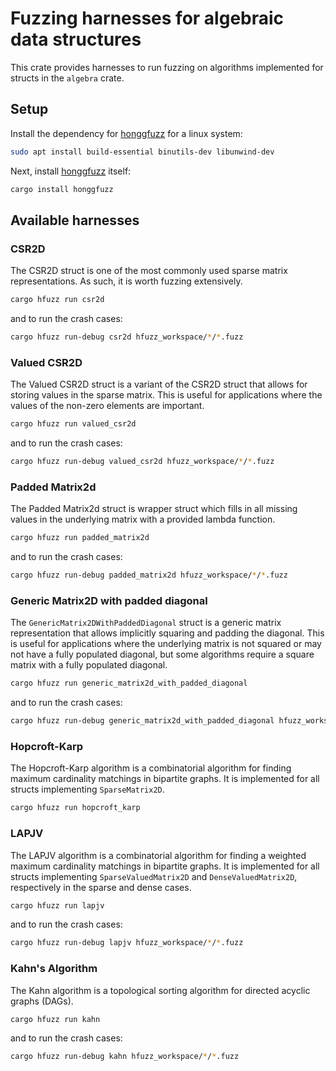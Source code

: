 # Fuzzing harnesses for algebraic data structures

This crate provides harnesses to run fuzzing on algorithms implemented for structs in the `algebra` crate.

## Setup

Install the dependency for [honggfuzz](https://docs.rs/honggfuzz/latest/honggfuzz/) for a linux system:

```bash
sudo apt install build-essential binutils-dev libunwind-dev
```

Next, install [honggfuzz](https://docs.rs/honggfuzz/latest/honggfuzz/) itself:

```bash
cargo install honggfuzz
```

## Available harnesses

### CSR2D

The CSR2D struct is one of the most commonly used sparse matrix representations. As such, it is worth fuzzing extensively.

```bash
cargo hfuzz run csr2d
```

and to run the crash cases:

```bash
cargo hfuzz run-debug csr2d hfuzz_workspace/*/*.fuzz
```

### Valued CSR2D

The Valued CSR2D struct is a variant of the CSR2D struct that allows for storing values in the sparse matrix. This is useful for applications where the values of the non-zero elements are important.

```bash
cargo hfuzz run valued_csr2d
```

and to run the crash cases:

```bash
cargo hfuzz run-debug valued_csr2d hfuzz_workspace/*/*.fuzz
```

### Padded Matrix2d

The Padded Matrix2d struct is wrapper struct which fills in all missing values in the underlying matrix with a provided lambda function.

```bash
cargo hfuzz run padded_matrix2d
```

and to run the crash cases:

```bash
cargo hfuzz run-debug padded_matrix2d hfuzz_workspace/*/*.fuzz
```

### Generic Matrix2D with padded diagonal

The `GenericMatrix2DWithPaddedDiagonal` struct is a generic matrix representation that allows implicitly squaring and padding the diagonal. This is useful for applications where the underlying matrix is not squared or may not have a fully populated diagonal, but some algorithms require a square matrix with a fully populated diagonal.

```bash
cargo hfuzz run generic_matrix2d_with_padded_diagonal
```

and to run the crash cases:

```bash
cargo hfuzz run-debug generic_matrix2d_with_padded_diagonal hfuzz_workspace/*/*.fuzz
```

### Hopcroft-Karp

The Hopcroft-Karp algorithm is a combinatorial algorithm for finding maximum cardinality matchings in bipartite graphs.
It is implemented for all structs implementing `SparseMatrix2D`.

```bash
cargo hfuzz run hopcroft_karp
```

### LAPJV

The LAPJV algorithm is a combinatorial algorithm for finding a weighted maximum cardinality matchings in bipartite graphs.
It is implemented for all structs implementing `SparseValuedMatrix2D` and `DenseValuedMatrix2D`, respectively in the
sparse and dense cases.

```bash
cargo hfuzz run lapjv
```

and to run the crash cases:

```bash
cargo hfuzz run-debug lapjv hfuzz_workspace/*/*.fuzz
```

### Kahn's Algorithm

The Kahn algorithm is a topological sorting algorithm for directed acyclic graphs (DAGs).

```bash
cargo hfuzz run kahn
```

and to run the crash cases:

```bash
cargo hfuzz run-debug kahn hfuzz_workspace/*/*.fuzz
```
